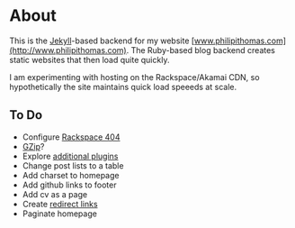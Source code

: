 # About
This is the [Jekyll](http://jekyllrb.com)-based backend for my website [www.philipithomas.com](http://www.philipithomas.com). The Ruby-based blog backend creates static websites that then load quite quickly.

I am experimenting with hosting on the Rackspace/Akamai CDN, so hypothetically the site maintains quick load speeeds at scale.


## To Do
* Configure [Rackspace 404](http://docs.rackspace.com/files/api/v1/cf-devguide/content/Set_Error_Pages_for_Static_Website-dle4005.html) 
* [GZip](http://cliffle.com/software/jekyll-gzip/)?
* Explore [additional plugins](https://github.com/mojombo/jekyll/wiki/Plugins)
* Change post lists to a table
* Add charset to homepage
* Add github links to footer
* Add cv as a page
* Create [redirect links](http://ntt.cc/2008/01/21/5-ways-to-redirect-url-with-javascript.html)
* Paginate homepage
